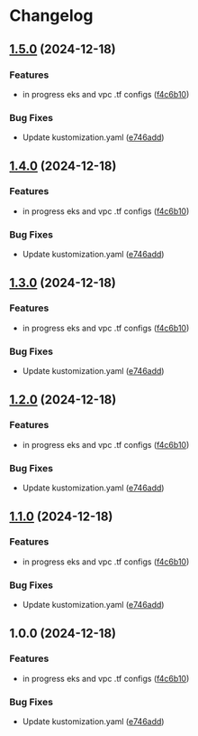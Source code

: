 # Changelog

## [1.5.0](https://github.com/sharing-fish/fish-platform-library/compare/v1.4.0...v1.5.0) (2024-12-18)


### Features

* in progress eks and vpc .tf configs ([f4c6b10](https://github.com/sharing-fish/fish-platform-library/commit/f4c6b10ed7c5200f3e5b7bb02aa23666c40429d1))


### Bug Fixes

* Update kustomization.yaml ([e746add](https://github.com/sharing-fish/fish-platform-library/commit/e746add01d02826f2788542bf04b4c4eecb8c235))

## [1.4.0](https://github.com/sharing-fish/fish-platform-library/compare/v1.3.0...v1.4.0) (2024-12-18)


### Features

* in progress eks and vpc .tf configs ([f4c6b10](https://github.com/sharing-fish/fish-platform-library/commit/f4c6b10ed7c5200f3e5b7bb02aa23666c40429d1))


### Bug Fixes

* Update kustomization.yaml ([e746add](https://github.com/sharing-fish/fish-platform-library/commit/e746add01d02826f2788542bf04b4c4eecb8c235))

## [1.3.0](https://github.com/sharing-fish/fish-platform-library/compare/metrics-server-v1.2.0...metrics-server-v1.3.0) (2024-12-18)


### Features

* in progress eks and vpc .tf configs ([f4c6b10](https://github.com/sharing-fish/fish-platform-library/commit/f4c6b10ed7c5200f3e5b7bb02aa23666c40429d1))


### Bug Fixes

* Update kustomization.yaml ([e746add](https://github.com/sharing-fish/fish-platform-library/commit/e746add01d02826f2788542bf04b4c4eecb8c235))

## [1.2.0](https://github.com/sharing-fish/fish-platform-library/compare/metrics-server-v1.1.0...metrics-server-v1.2.0) (2024-12-18)


### Features

* in progress eks and vpc .tf configs ([f4c6b10](https://github.com/sharing-fish/fish-platform-library/commit/f4c6b10ed7c5200f3e5b7bb02aa23666c40429d1))


### Bug Fixes

* Update kustomization.yaml ([e746add](https://github.com/sharing-fish/fish-platform-library/commit/e746add01d02826f2788542bf04b4c4eecb8c235))

## [1.1.0](https://github.com/sharing-fish/fish-platform-library/compare/metrics-server-v1.0.0...metrics-server-v1.1.0) (2024-12-18)


### Features

* in progress eks and vpc .tf configs ([f4c6b10](https://github.com/sharing-fish/fish-platform-library/commit/f4c6b10ed7c5200f3e5b7bb02aa23666c40429d1))


### Bug Fixes

* Update kustomization.yaml ([e746add](https://github.com/sharing-fish/fish-platform-library/commit/e746add01d02826f2788542bf04b4c4eecb8c235))

## 1.0.0 (2024-12-18)


### Features

* in progress eks and vpc .tf configs ([f4c6b10](https://github.com/sharing-fish/fish-platform-library/commit/f4c6b10ed7c5200f3e5b7bb02aa23666c40429d1))


### Bug Fixes

* Update kustomization.yaml ([e746add](https://github.com/sharing-fish/fish-platform-library/commit/e746add01d02826f2788542bf04b4c4eecb8c235))
